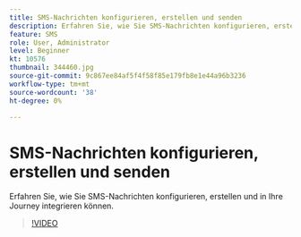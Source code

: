 ```yaml
---
title: SMS-Nachrichten konfigurieren, erstellen und senden
description: Erfahren Sie, wie Sie SMS-Nachrichten konfigurieren, erstellen und in Ihre Journey integrieren können.
feature: SMS
role: User, Administrator
level: Beginner
kt: 10576
thumbnail: 344460.jpg
source-git-commit: 9c867ee84af5f4f58f85e179fb8e1e44a96b3236
workflow-type: tm+mt
source-wordcount: '38'
ht-degree: 0%

---
```


# SMS-Nachrichten konfigurieren, erstellen und senden

Erfahren Sie, wie Sie SMS-Nachrichten konfigurieren, erstellen und in Ihre Journey integrieren können.

>[!VIDEO](https://video.tv.adobe.com/v/344460?quality=12&learn=on)
